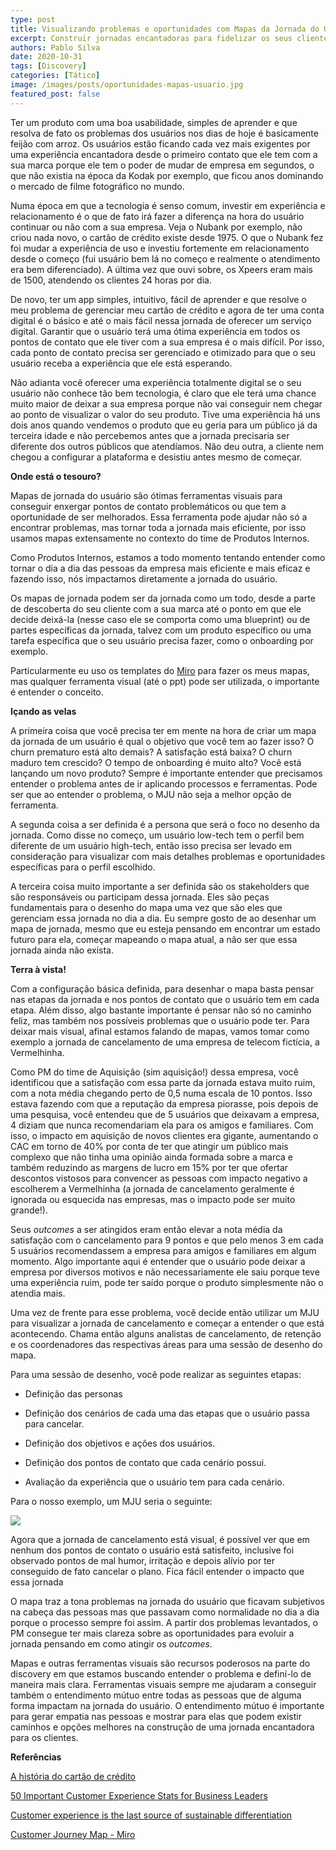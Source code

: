 ```yaml
---
type: post
title: Visualizando problemas e oportunidades com Mapas da Jornada do Usuário
excerpt: Construir jornadas encantadoras para fidelizar os seus clientes
authors: Pablo Silva
date: 2020-10-31
tags: [Discovery]
categories: [Tático]
image: /images/posts/oportunidades-mapas-usuario.jpg
featured_post: false
---
```


Ter um produto com uma boa usabilidade, simples de aprender e que
resolva de fato os problemas dos usuários nos dias de hoje é basicamente
feijão com arroz. Os usuários estão ficando cada vez mais exigentes por
uma experiência encantadora desde o primeiro contato que ele tem com a
sua marca porque ele tem o poder de mudar de empresa em segundos, o que
não existia na época da Kodak por exemplo, que ficou anos dominando o
mercado de filme fotográfico no mundo. 

Numa época em que a tecnologia é senso comum, investir em experiência e
relacionamento é o que de fato irá fazer a diferença na hora do usuário
continuar ou não com a sua empresa. Veja o Nubank por exemplo, não criou
nada novo, o cartão de crédito existe desde 1975. O que o Nubank fez foi
mudar a experiência de uso e investiu fortemente em relacionamento desde
o começo (fui usuário bem lá no começo e realmente o atendimento era bem
diferenciado). A última vez que ouvi sobre, os Xpeers eram mais de 1500,
atendendo os clientes 24 horas por dia.

De novo, ter um app simples, intuitivo, fácil de aprender e que resolve
o meu problema de gerenciar meu cartão de crédito e agora de ter uma
conta digital é o básico e até o mais fácil nessa jornada de oferecer um
serviço digital. Garantir que o usuário terá uma ótima experiência em
todos os pontos de contato que ele tiver com a sua empresa é o mais
difícil. Por isso, cada ponto de contato precisa ser gerenciado e
otimizado para que o seu usuário receba a experiência que ele está
esperando. 

Não adianta você oferecer uma experiência totalmente digital se o seu
usuário não conhece tão bem tecnologia, é claro que ele terá uma chance
muito maior de deixar a sua empresa porque não vai conseguir nem chegar
ao ponto de visualizar o valor do seu produto. Tive uma experiência há
uns dois anos quando vendemos o produto que eu geria para um público já
da terceira idade e não percebemos antes que a jornada precisaria ser
diferente dos outros públicos que atendíamos. Não deu outra, a cliente
nem chegou a configurar a plataforma e desistiu antes mesmo de começar.

**Onde está o tesouro?**

Mapas de jornada do usuário são ótimas ferramentas visuais para
conseguir enxergar pontos de contato problemáticos ou que tem a
oportunidade de ser melhorados. Essa ferramenta pode ajudar não só a
encontrar problemas, mas tornar toda a jornada mais eficiente, por isso
usamos mapas extensamente no contexto do time de Produtos Internos.

Como Produtos Internos, estamos a todo momento tentando entender como
tornar o dia a dia das pessoas da empresa mais eficiente e mais eficaz e
fazendo isso, nós impactamos diretamente a jornada do usuário.

Os mapas de jornada podem ser da jornada como um todo, desde a parte de
descoberta do seu cliente com a sua marca até o ponto em que ele decide
deixá-la (nesse caso ele se comporta como uma blueprint) ou de partes
específicas da jornada, talvez com um produto específico ou uma tarefa
específica que o seu usuário precisa fazer, como o onboarding por
exemplo.

Particularmente eu uso os templates do
[Miro](https://miro.com/app/board/o9J_kiTZyD4=/) para fazer os meus
mapas, mas qualquer ferramenta visual (até o ppt) pode ser utilizada, o
importante é entender o conceito.

**Içando as velas**

A primeira coisa que você precisa ter em mente na hora de criar um mapa
da jornada de um usuário é qual o objetivo que você tem ao fazer isso? O
churn prematuro está alto demais? A satisfação está baixa? O churn
maduro tem crescido? O tempo de onboarding é muito alto? Você está
lançando um novo produto? Sempre é importante entender que precisamos
entender o problema antes de ir aplicando processos e ferramentas. Pode
ser que ao entender o problema, o MJU não seja a melhor opção de
ferramenta.

A segunda coisa a ser definida é a persona que será o foco no desenho da
jornada. Como disse no começo, um usuário low-tech tem o perfil bem
diferente de um usuário high-tech, então isso precisa ser levado em
consideração para visualizar com mais detalhes problemas e oportunidades
específicas para o perfil escolhido.

A terceira coisa muito importante a ser definida são os stakeholders que
são responsáveis ou participam dessa jornada. Eles são peças
fundamentais para o desenho do mapa uma vez que são eles que gerenciam
essa jornada no dia a dia. Eu sempre gosto de ao desenhar um mapa de
jornada, mesmo que eu esteja pensando em encontrar um estado futuro para
ela, começar mapeando o mapa atual, a não ser que essa jornada ainda não
exista.

**Terra à vista!**

Com a configuração básica definida, para desenhar o mapa basta pensar
nas etapas da jornada e nos pontos de contato que o usuário tem em cada
etapa. Além disso, algo bastante importante é pensar não só no caminho
feliz, mas também nos possíveis problemas que o usuário pode ter. Para
deixar mais visual, afinal estamos falando de mapas, vamos tomar como
exemplo a jornada de cancelamento de uma empresa de telecom fictícia, a
Vermelhinha. 

Como PM do time de Aquisição (sim aquisição!) dessa empresa, você
identificou que a satisfação com essa parte da jornada estava muito
ruim, com a nota média chegando perto de 0,5 numa escala de 10 pontos.
Isso estava fazendo com que a reputação da empresa piorasse, pois depois
de uma pesquisa, você entendeu que de 5 usuários que deixavam a empresa,
4 diziam que nunca recomendariam ela para os amigos e familiares. Com
isso, o impacto em aquisição de novos clientes era gigante, aumentando o
CAC em torno de 40% por conta de ter que atingir um público mais
complexo que não tinha uma opinião ainda formada sobre a marca e também
reduzindo as margens de lucro em 15% por ter que ofertar descontos
vistosos para convencer as pessoas com impacto negativo a escolherem a
Vermelhinha (a jornada de cancelamento geralmente é ignorada ou
esquecida nas empresas, mas o impacto pode ser muito grande!).

Seus *outcomes* a ser atingidos eram então elevar a nota média da
satisfação com o cancelamento para 9 pontos e que pelo menos 3 em cada 5
usuários recomendassem a empresa para amigos e familiares em algum
momento. Algo importante aqui é entender que o usuário pode deixar a
empresa por diversos motivos e não necessariamente ele saiu porque teve
uma experiência ruim, pode ter saído porque o produto simplesmente não o
atendia mais.

Uma vez de frente para esse problema, você decide então utilizar um MJU
para visualizar a jornada de cancelamento e começar a entender o que
está acontecendo. Chama então alguns analistas de cancelamento, de
retenção e os coordenadores das respectivas áreas para uma sessão de
desenho do mapa.

Para uma sessão de desenho, você pode realizar as seguintes etapas:

-   Definição das personas

-   Definição dos cenários de cada uma das etapas que o usuário passa
    para cancelar.

-   Definição dos objetivos e ações dos usuários.

-   Definição dos pontos de contato que cada cenário possui.

-   Avaliação da experiência que o usuário tem para cada cenário.

Para o nosso exemplo, um MJU seria o seguinte:

[![](https://bucketeer-e05bbc84-baa3-437e-9518-adb32be77984.s3.amazonaws.com/public/images/b4575f3c-26f4-4c9d-9ed1-e11ecd675603_800x625.jpeg)](https://cdn.substack.com/image/fetch/f_auto,q_auto:good,fl_progressive:steep/https%3A%2F%2Fbucketeer-e05bbc84-baa3-437e-9518-adb32be77984.s3.amazonaws.com%2Fpublic%2Fimages%2Fb4575f3c-26f4-4c9d-9ed1-e11ecd675603_800x625.jpeg)

Agora que a jornada de cancelamento está visual, é possível ver que em
nenhum dos pontos de contato o usuário está satisfeito, inclusive foi
observado pontos de mal humor, irritação e depois alívio por ter
conseguido de fato cancelar o plano. Fica fácil entender o impacto que
essa jornada 

O mapa traz a tona problemas na jornada do usuário que ficavam
subjetivos na cabeça das pessoas mas que passavam como normalidade no
dia a dia porque o processo sempre foi assim. A partir dos problemas
levantados, o PM consegue ter mais clareza sobre as oportunidades para
evoluir a jornada pensando em como atingir os *outcomes*.

Mapas e outras ferramentas visuais são recursos poderosos na parte do
discovery em que estamos buscando entender o problema e definí-lo de
maneira mais clara. Ferramentas visuais sempre me ajudaram a conseguir
também o entendimento mútuo entre todas as pessoas que de alguma forma
impactam na jornada do usuário. O entendimento mútuo é importante para
gerar empatia nas pessoas e mostrar para elas que podem existir caminhos
e opções melhores na construção de uma jornada encantadora para os
clientes.

**Referências**

[A história do cartão de crédito](https://pt.wikipedia.org/wiki/Cart%C3%A3o_de_cr%C3%A9dito#:~:text=Em%201975%2C%20a%20Diners%20lan%C3%A7ou,Club%20da%20Continental%20Insurance%20Corporation)

[50 Important Customer Experience Stats for Business Leaders](https://www.huffpost.com/entry/50-important-customer-exp_b_8295772)

[Customer experience is the last source of sustainable differentiation](https://www.huffpost.com/entry/50-important-customer-exp_b_8295772)

[Customer Journey Map - Miro](https://miro.com/guides/customer-journey-mapping/how-to-customer-journey-map)
